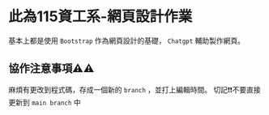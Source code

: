 # 此為115資工系-網頁設計作業
基本上都是使用 `Bootstrap` 作為網頁設計的基礎， `Chatgpt` 輔助製作網頁。
## 協作注意事項⚠⚠
麻煩有更改到程式碼，存成一個新的 `branch` ，並打上編輯時間。
切記❗❗不要直接更新到 `main branch` 中

